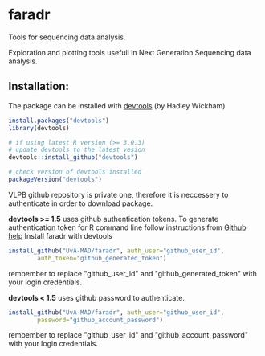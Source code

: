 # faradr

Tools for sequencing data analysis.

Exploration and plotting tools usefull in Next Generation Sequencing data analysis.

## Installation:
The package can be installed with [devtools](https://github.com/hadley/devtools) (by Hadley Wickham)
```R
install.packages("devtools")
library(devtools)

# if using latest R version (>= 3.0.3)
# update devtools to the latest vesion
devtools::install_github("devtools")

# check version of devtools installed
packageVersion("devtools")
```
VLPB github repository is private one, therefore it is neccessery to
authenticate in order to download package. 

**devtools >= 1.5** uses github authentication tokens. To generate authentication token for R command line follow instructions
from [Github
help](https://help.github.com/articles/creating-an-access-token-for-command-line-use)
Install faradr with devtools
```R
install_github("UvA-MAD/faradr", auth_user="github_user_id",
        auth_token="github_generated_token")
```
rembember to replace "github_user_id" and "github_generated_token" with your
login credentials.

**devtools < 1.5** uses github password to authenticate. 
```R
install_github("UvA-MAD/faradr", auth_user="github_user_id",
        password="github_account_password")
```
rembember to replace "github_user_id" and "github_account_password" with your
login credentials.